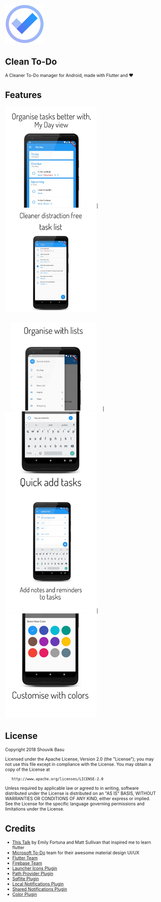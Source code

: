 


![alt text](https://github.com/babanomania/CleanToDO/raw/master/images/logo.png?raw=true "Clean To-Do")
# Clean To-Do

A Cleaner To-Do manager for Android, made with Flutter and ❤️

# Features

<img src="https://github.com/babanomania/CleanToDO/raw/master/images/graphics/mockup_myday.png?raw=true" width="300">|<img src="https://github.com/babanomania/CleanToDO/raw/master/images/graphics/mockup_listview.png?raw=true" width="300"> 

</br>
<img src="https://github.com/babanomania/CleanToDO/raw/master/images/graphics/mockup_lists.png?raw=true" width="280" hspace="20">|<img src="https://github.com/babanomania/CleanToDO/raw/master/images/graphics/mockup_quickadd.png?raw=true" width="300">

</br>
<img src="https://github.com/babanomania/CleanToDO/raw/master/images/graphics/mockup_tasks.png?raw=true" width="300">|<img src="https://github.com/babanomania/CleanToDO/raw/master/images/graphics/mockup_colors.png?raw=true" width="300">


# License

Copyright 2018 Shouvik Basu

   Licensed under the Apache License, Version 2.0 (the "License");
   you may not use this file except in compliance with the License.
   You may obtain a copy of the License at

       http://www.apache.org/licenses/LICENSE-2.0

   Unless required by applicable law or agreed to in writing, software
   distributed under the License is distributed on an "AS IS" BASIS,
   WITHOUT WARRANTIES OR CONDITIONS OF ANY KIND, either express or implied.
   See the License for the specific language governing permissions and
limitations under the License.

# Credits

* [This Talk](https://www.youtube.com/watch?v=iflV0D0d1zQ) by Emily Fortuna and Matt Sullivan that inspired me to learn flutter
* [Microsoft To-Do](https://todo.microsoft.com/en-us) team for their awesome material design UI/UX
* [Flutter Team](https://github.com/flutter/)
* [Firebase Team](https://firebase.google.com/docs/auth/)
* [Launcher Icons Plugin](https://github.com/franzsilva/flutter_launcher_icons)
* [Path Provider Plugin](https://github.com/flutter/plugins/tree/master/packages/path_provider)
* [Sqflite Plugin](https://github.com/tekartik/sqflite)
* [Local Notifications Plugin](https://github.com/MaikuB/flutter_local_notifications)
* [Shared Notifications Plugin](https://github.com/flutter/plugins/tree/master/packages/shared_preferences)
* [Color Plugin](http://github.com/MichaelFenwick/Color)



